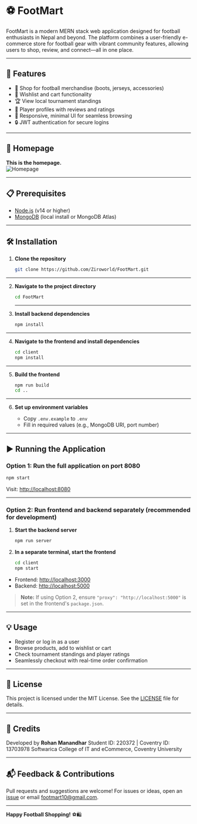 
# ⚽️ FootMart

FootMart is a modern MERN stack web application designed for football enthusiasts in Nepal and beyond. The platform combines a user-friendly e-commerce store for football gear with vibrant community features, allowing users to shop, review, and connect—all in one place.

---

## 🚀 Features

- 🛒 Shop for football merchandise (boots, jerseys, accessories)
- 🌟 Wishlist and cart functionality
- 🏆 View local tournament standings
- 👤 Player profiles with reviews and ratings
- 🏃 Responsive, minimal UI for seamless browsing
- 🔒 JWT authentication for secure logins

---

## 📸 Homepage

**This is the homepage.**  
![Homepage](homepage.png)

---

## 📋 Prerequisites

- [Node.js](https://nodejs.org/) (v14 or higher)
- [MongoDB](https://www.mongodb.com/) (local install or MongoDB Atlas)

---

## 🛠️ Installation

1. **Clone the repository**
   ```bash
   git clone https://github.com/Ziroworld/FootMart.git
   
---

2. **Navigate to the project directory**

   ```bash
   cd FootMart
   ```

   ---
3. **Install backend dependencies**

   ```bash
   npm install
   ```
---

4. **Navigate to the frontend and install dependencies**

   ```bash
   cd client
   npm install
   ```
---

5. **Build the frontend**

   ```bash
   npm run build
   cd ..
   ```
---

6. **Set up environment variables**

   * Copy `.env.example` to `.env`
   * Fill in required values (e.g., MongoDB URI, port number)

---


## ▶️ Running the Application

### Option 1: Run the full application on port 8080

```bash
npm start
```

Visit: [http://localhost:8080](http://localhost:8080)

---

### Option 2: Run frontend and backend separately (recommended for development)

1. **Start the backend server**

   ```bash
   npm run server
   ```

2. **In a separate terminal, start the frontend**

   ```bash
   cd client
   npm start
   ```

* Frontend: [http://localhost:3000](http://localhost:3000)
* Backend: [http://localhost:5000](http://localhost:5000)

> **Note:** If using Option 2, ensure `"proxy": "http://localhost:5000"` is set in the frontend's `package.json`.

---

## 💡 Usage

* Register or log in as a user
* Browse products, add to wishlist or cart
* Check tournament standings and player ratings
* Seamlessly checkout with real-time order confirmation

---

## 📄 License

This project is licensed under the MIT License.
See the [LICENSE](LICENSE) file for details.

---

## 🙌 Credits

Developed by **Rohan Manandhar**
Student ID: 220372 | Coventry ID: 13703978
Softwarica College of IT and eCommerce, Coventry University

---

## 📬 Feedback & Contributions

Pull requests and suggestions are welcome!
For issues or ideas, open an [issue](https://github.com/Ziroworld/FootMart/issues) or email [footmart10@gmail.com](mailto:footmart10@gmail.com).

---

**Happy Football Shopping!** ⚽️🛍️

```

